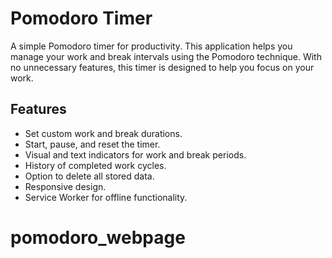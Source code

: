# Pomodoro Timer

A simple Pomodoro timer for productivity. This application helps you manage your work and break intervals using the Pomodoro technique. With no unnecessary features, this timer is designed to help you focus on your work.

## Features

- Set custom work and break durations.
- Start, pause, and reset the timer.
- Visual and text indicators for work and break periods.
- History of completed work cycles.
- Option to delete all stored data.
- Responsive design.
- Service Worker for offline functionality.
# pomodoro_webpage
